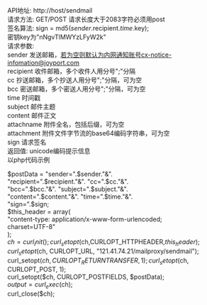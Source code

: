 API地址: http://host/sendmail  
请求方法: GET/POST 请求长度大于2083字符必须用post  
签名算法: sign = md5($sender.$recipient.$time.$key);  
密钥key为"nNgvTlMWYzLFyW2k"  
请求参数:  
sender	发送邮箱，若为空则默认为内网通知账号cx-notice-infomation@joyport.com  
recipient	收件邮箱，多个收件人用分号";"分隔  
cc	抄送邮箱，多个抄送人用分号";"分隔，可为空  
bcc	密送邮箱，多个密送人用分号";"分隔，可为空  
time	时间戳  
subject	邮件主题  
content	邮件正文  
attachname	附件全名，包括后缀，可为空  
attachment	附件文件字节流的base64编码字符串，可为空  
sign	请求签名  
返回值: unicode编码提示信息  
以php代码示例  
  
$postData =   
           "sender=".$sender."&".  
           "recipient=".$recipient."&".  
           "cc=".$cc."&".  
           "bcc=".$bcc."&".  
           "subject=".$subject."&".  
           "content=".$content."&".  
           "time=".$time."&".  
           "sign=".$sign;  
$this_header = array(  
   "content-type: application/x-www-form-urlencoded;  
   charset=UTF-8"  
);  
$ch = curl_init();  
curl_setopt($ch,CURLOPT_HTTPHEADER,$this_header);  
curl_setopt($ch, CURLOPT_URL, "121.41.74.21/mailproxy/sendmail");  
curl_setopt($ch, CURLOPT_RETURNTRANSFER, 1);  
curl_setopt($ch, CURLOPT_POST, 1);  
curl_setopt($ch, CURLOPT_POSTFIELDS, $postData);  
$output = curl_exec($ch);  
curl_close($ch);  
